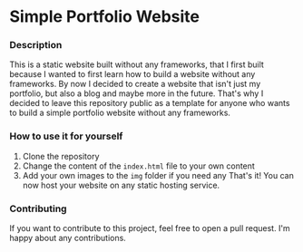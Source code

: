 # Simple Portfolio Website

### Description
This is a static website built without any frameworks, that I first built because I wanted to first learn how to build a website without any frameworks. By now I decided to create a website that isn't just my portfolio, but also a blog and maybe more in the future. That's why I decided to leave this repository public as a template for anyone who wants to build a simple portfolio website without any frameworks. 

### How to use it for yourself
1. Clone the repository
2. Change the content of the `index.html` file to your own content
3. Add your own images to the `img` folder if you need any
That's it! You can now host your website on any static hosting service.

### Contributing
If you want to contribute to this project, feel free to open a pull request. I'm happy about any contributions.

